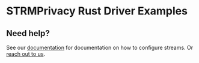 # STRMPrivacy Rust Driver Examples

## Need help?

See our [documentation]() for documentation on how to configure streams. Or [reach out to us](https://docs.strmprivacy.io/docs/latest/contact/index.html).
